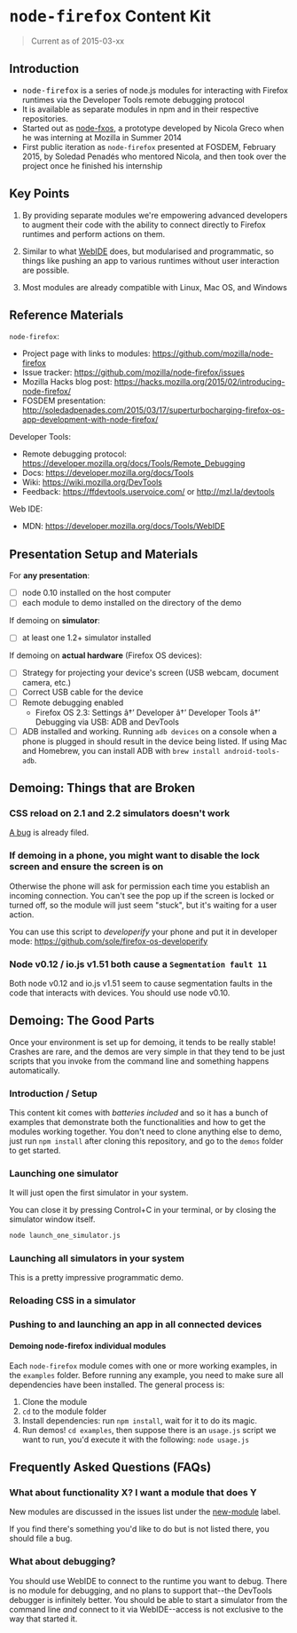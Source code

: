 # <tt>node-firefox</tt> Content Kit

> Current as of 2015-03-xx

## Introduction

* <tt>node-firefox</tt> is a series of node.js modules for interacting with Firefox runtimes via the Developer Tools remote debugging protocol
* It is available as separate modules in npm and in their respective repositories. 
* Started out as [node-fxos](https://github.com/nicola/node-fxos), a prototype developed by Nicola Greco when he was interning at Mozilla in Summer 2014
* First public iteration as `node-firefox` presented at FOSDEM, February 2015, by Soledad Penadés who mentored Nicola, and then took over the project once he finished his internship

## Key Points

1. By providing separate modules we're empowering advanced developers to augment their code with the ability to connect directly to Firefox runtimes and perform actions on them.

2. Similar to what [WebIDE](https://developer.mozilla.org/docs/Tools/WebIDE) does, but modularised and programmatic, so things like pushing an app to various runtimes without user interaction are possible.

3. Most modules are already compatible with Linux, Mac OS, and Windows

## Reference Materials

`node-firefox`:

* Project page with links to modules: https://github.com/mozilla/node-firefox
* Issue tracker: https://github.com/mozilla/node-firefox/issues
* Mozilla Hacks blog post: https://hacks.mozilla.org/2015/02/introducing-node-firefox/
* FOSDEM presentation: http://soledadpenades.com/2015/03/17/superturbocharging-firefox-os-app-development-with-node-firefox/

Developer Tools:

* Remote debugging protocol: https://developer.mozilla.org/docs/Tools/Remote_Debugging
* Docs: https://developer.mozilla.org/docs/Tools
* Wiki: https://wiki.mozilla.org/DevTools
* Feedback: https://ffdevtools.uservoice.com/ or http://mzl.la/devtools

Web IDE:

* MDN: https://developer.mozilla.org/docs/Tools/WebIDE


## Presentation Setup and Materials

For __any presentation__:

- [ ] node 0.10 installed on the host computer
- [ ] each module to demo installed on the directory of the demo

If demoing on __simulator__:

- [ ] at least one 1.2+ simulator installed

If demoing on __actual hardware__ (Firefox OS devices):

- [ ] Strategy for projecting your device's screen (USB webcam, document camera, etc.)
- [ ] Correct USB cable for the device
- [ ] Remote debugging enabled
    - Firefox OS 2.3: Settings â†’ Developer â†’ Developer Tools â†’ Debugging via USB: ADB and DevTools
- [ ] ADB installed and working. Running `adb devices` on a console when a phone is plugged in should result in the device being listed. If using Mac and Homebrew, you can install ADB with `brew install android-tools-adb`.

## Demoing: Things that are Broken

### CSS reload on 2.1 and 2.2 simulators doesn't work

[A bug](https://github.com/mozilla/node-firefox-reload-css/issues/1) is already filed.

### If demoing in a phone, you might want to disable the lock screen and ensure the screen is on

Otherwise the phone will ask for permission each time you establish an incoming connection. You can't see the pop up if the screen is locked or turned off, so the module will just seem "stuck", but it's waiting for a user action.

You can use this script to *developerify* your phone and put it in developer mode: https://github.com/sole/firefox-os-developerify

### Node v0.12 / io.js v1.51 both cause a `Segmentation fault 11`

Both node v0.12 and io.js v1.51 seem to cause segmentation faults in the code that interacts with devices. You should use node v0.10.

## Demoing: The Good Parts

Once your environment is set up for demoing, it tends to be really stable! Crashes are rare, and the demos are very simple in that they tend to be just scripts that you invoke from the command line and something happens automatically.

### Introduction / Setup

This content kit comes with *batteries included* and so it has a bunch of examples that demonstrate both the functionalities and how to get the modules working together. You don't need to clone anything else to demo, just run `npm install` after cloning this repository, and go to the `demos` folder to get started.

### Launching one simulator

It will just open the first simulator in your system.

You can close it by pressing Control+C in your terminal, or by closing the simulator window itself.

```bash
node launch_one_simulator.js
```

### Launching all simulators in your system

This is a pretty impressive programmatic demo.

### Reloading CSS in a simulator

### Pushing to and launching an app in all connected devices

#### Demoing node-firefox individual modules

Each `node-firefox` module comes with one or more working examples, in the `examples` folder. Before running any example, you need to make sure all dependencies have been installed. The general process is:

1. Clone the module
2. `cd` to the module folder
3. Install dependencies: run `npm install`, wait for it to do its magic.
4. Run demos! `cd examples`, then suppose there is an `usage.js` script we want to run, you'd execute it with the following: `node usage.js`



## Frequently Asked Questions (FAQs)

### What about functionality X? I want a module that does Y

New modules are discussed in the issues list under the [new-module](https://github.com/mozilla/node-firefox/labels/new-module) label.

If you find there's something you'd like to do but is not listed there, you should file a bug.

### What about debugging?

You should use WebIDE to connect to the runtime you want to debug. There is no module for debugging, and no plans to support that--the DevTools debugger is infinitely better. You should be able to start a simulator from the command line *and* connect to it via WebIDE--access is not exclusive to the way that started it.

